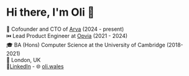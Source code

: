 # Hi there, I'm Oli 👋

💼 Cofounder and CTO of [Arva](http://arva-ai.com/) (2024 - present)\
⏮️ Lead Product Engineer at [Opvia](https://www.opvia.io/) (2021 - 2024)\
🎓 BA (Hons) Computer Science at the University of Cambridge (2018-2021)\
🏡 London, UK\
🤝‍ [LinkedIn](https://www.linkedin.com/in/oliverfwales/) - 🌐 [oli.wales](https://www.oli.wales/)
